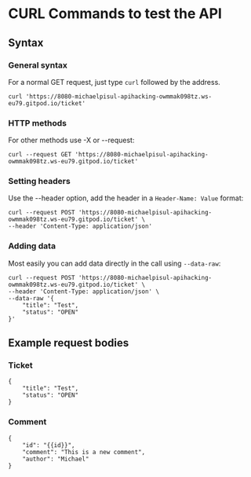 # CURL Commands to test the API

## Syntax

### General syntax
For a normal GET request, just type `curl` followed by the address.
```
curl 'https://8080-michaelpisul-apihacking-owmmak098tz.ws-eu79.gitpod.io/ticket'
```

### HTTP methods
For other methods use -X or --request:
```
curl --request GET 'https://8080-michaelpisul-apihacking-owmmak098tz.ws-eu79.gitpod.io/ticket'
```

### Setting headers
Use the --header option, add the header in a `Header-Name: Value` format:
```
curl --request POST 'https://8080-michaelpisul-apihacking-owmmak098tz.ws-eu79.gitpod.io/ticket' \
--header 'Content-Type: application/json'
```

### Adding data
Most easily you can add data directly in the call using `--data-raw`:

```
curl --request POST 'https://8080-michaelpisul-apihacking-owmmak098tz.ws-eu79.gitpod.io/ticket' \
--header 'Content-Type: application/json' \
--data-raw '{
    "title": "Test",
    "status": "OPEN"
}'
```

## Example request bodies

### Ticket

```
{
    "title": "Test",
    "status": "OPEN"
}
```

### Comment

```
{
    "id": "{{id}}",
    "comment": "This is a new comment",
    "author": "Michael"
}
```